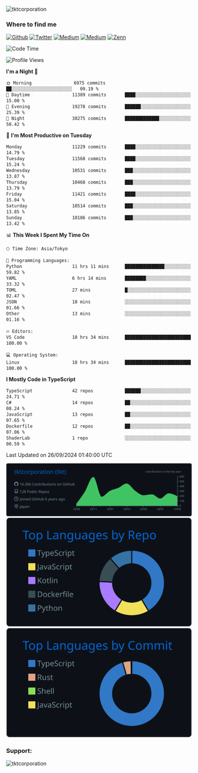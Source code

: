 <p align="left"> <img src="https://komarev.com/ghpvc/?username=tktcorporation&label=Profile%20views&color=0e75b6&style=flat" alt="tktcorporation" /> </p>

<h3>Where to find me</h3>
<p>
<a href="https://github.com/tktcorporation" target="_blank"><img alt="Github" src="https://img.shields.io/badge/GitHub-%2312100E.svg?&style=for-the-badge&logo=Github&logoColor=white" /></a>
<a href="https://twitter.com/tktcorporation" target="_blank"><img alt="Twitter" src="https://img.shields.io/badge/twitter-%231DA1F2.svg?&style=for-the-badge&logo=twitter&logoColor=white" /></a>
<a href="https://www.linkedin.com/in/tktcorporation" target="_blank"><img alt="Medium" src="https://img.shields.io/badge/linkdin-0a66c2.svg?&style=for-the-badge&logo=linkedin&logoColor=white" /></a>
<a href="https://qiita.com/tktcorporation" target="_blank"><img alt="Medium" src="https://img.shields.io/badge/qiita-55C500.svg?&style=for-the-badge&logo=qiita&logoColor=white" /></a>
<a href="https://zenn.dev/tktcorporation" target="_blank"><img alt="Zenn" src="https://img.shields.io/badge/Zenn-3EA8FF.svg?&style=for-the-badge&logo=Zenn&logoColor=white" /></a>
</p>
  
<!--START_SECTION:waka-->
![Code Time](http://img.shields.io/badge/Code%20Time-1%2C771%20hrs%2011%20mins-blue)

![Profile Views](http://img.shields.io/badge/Profile%20Views-0-blue)

**I'm a Night 🦉** 

```text
🌞 Morning                6975 commits        ██░░░░░░░░░░░░░░░░░░░░░░░   09.19 % 
🌆 Daytime                11389 commits       ████░░░░░░░░░░░░░░░░░░░░░   15.00 % 
🌃 Evening                19278 commits       ██████░░░░░░░░░░░░░░░░░░░   25.39 % 
🌙 Night                  38275 commits       █████████████░░░░░░░░░░░░   50.42 % 
```
📅 **I'm Most Productive on Tuesday** 

```text
Monday                   11229 commits       ████░░░░░░░░░░░░░░░░░░░░░   14.79 % 
Tuesday                  11568 commits       ████░░░░░░░░░░░░░░░░░░░░░   15.24 % 
Wednesday                10531 commits       ███░░░░░░░░░░░░░░░░░░░░░░   13.87 % 
Thursday                 10468 commits       ███░░░░░░░░░░░░░░░░░░░░░░   13.79 % 
Friday                   11421 commits       ████░░░░░░░░░░░░░░░░░░░░░   15.04 % 
Saturday                 10514 commits       ███░░░░░░░░░░░░░░░░░░░░░░   13.85 % 
Sunday                   10186 commits       ███░░░░░░░░░░░░░░░░░░░░░░   13.42 % 
```


📊 **This Week I Spent My Time On** 

```text
🕑︎ Time Zone: Asia/Tokyo

💬 Programming Languages: 
Python                   11 hrs 11 mins      ███████████████░░░░░░░░░░   59.82 % 
YAML                     6 hrs 14 mins       ████████░░░░░░░░░░░░░░░░░   33.32 % 
TOML                     27 mins             █░░░░░░░░░░░░░░░░░░░░░░░░   02.47 % 
JSON                     18 mins             ░░░░░░░░░░░░░░░░░░░░░░░░░   01.66 % 
Other                    13 mins             ░░░░░░░░░░░░░░░░░░░░░░░░░   01.16 % 

🔥 Editors: 
VS Code                  18 hrs 34 mins      █████████████████████████   100.00 % 

💻 Operating System: 
Linux                    18 hrs 34 mins      █████████████████████████   100.00 % 
```

**I Mostly Code in TypeScript** 

```text
TypeScript               42 repos            ██████░░░░░░░░░░░░░░░░░░░   24.71 % 
C#                       14 repos            ██░░░░░░░░░░░░░░░░░░░░░░░   08.24 % 
JavaScript               13 repos            ██░░░░░░░░░░░░░░░░░░░░░░░   07.65 % 
Dockerfile               12 repos            ██░░░░░░░░░░░░░░░░░░░░░░░   07.06 % 
ShaderLab                1 repo              ░░░░░░░░░░░░░░░░░░░░░░░░░   00.59 % 
```




 Last Updated on 26/09/2024 01:40:00 UTC
<!--END_SECTION:waka-->

[![](https://raw.githubusercontent.com/tktcorporation/tktcorporation/master/profile-summary-card-output/github_dark/0-profile-details.svg)](https://github.com/vn7n24fzkq/github-profile-summary-cards)
[![](https://raw.githubusercontent.com/tktcorporation/tktcorporation/master/profile-summary-card-output/github_dark/1-repos-per-language.svg)](https://github.com/vn7n24fzkq/github-profile-summary-cards) [![](https://raw.githubusercontent.com/tktcorporation/tktcorporation/master/profile-summary-card-output/github_dark/2-most-commit-language.svg)](https://github.com/vn7n24fzkq/github-profile-summary-cards)

<h3 align="left">Support:</h3>
<p><a href="https://www.buymeacoffee.com/tktcorporation"> <img align="left" src="https://cdn.buymeacoffee.com/buttons/v2/default-yellow.png" height="50" width="210" alt="tktcorporation" /></a></p><br><br>
